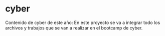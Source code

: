 # cyber
Contenido de cyber de este año:
En este proyecto se va a integrar todo los archivos y trabajos que se van a 
realizar en el bootcamp de cyber.
